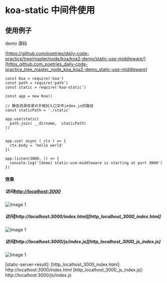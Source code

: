 # koa-static 中间件使用

## 使用例子

demo 源码

[https://github.com/poetries/daily-code-practice/tree/master/node/koa/koa2-demo/static-use-middleware/][https_github.com_poetries_daily-code-practice_tree_master_node_koa_koa2-demo_static-use-middleware]

    const Koa = require('koa')
    const path = require('path')
    const static = require('koa-static')

    const app = new Koa()

    // 静态资源目录对于相对入口文件index.js的路径
    const staticPath = './static'

    app.use(static(
      path.join( __dirname,  staticPath)
    ))


    app.use( async ( ctx ) => {
      ctx.body = 'hello world'
    })

    app.listen(3000, () => {
      console.log('[demo] static-use-middleware is starting at port 3000')
    })

#### 效果

##### 访问[http://localhost:3000][http_localhost_3000]

![Image 1](_media/70b1b56b35794fd0bbe78e26638f4797.png)

##### 访问[http://localhost:3000/index.html][http_localhost_3000_index.html]

![Image 1](_media/e58b49565ea74f44878ff5bc38a6c169.png)

##### 访问[http://localhost:3000/js/index.js][http_localhost_3000_js_index.js]

![Image 1](_media/06bf4cefc56e42fd9af3e269cc2a4bba.png)

[https_github.com_poetries_daily-code-practice_tree_master_node_koa_koa2-demo_static-use-middleware]: https://github.com/poetries/daily-code-practice/tree/master/node/koa/koa2-demo/static-use-middleware/
[http_localhost_3000]: http://localhost:3000

[static-server-result]:
[http_localhost_3000_index.html]: http://localhost:3000/index.html
[http_localhost_3000_js_index.js]: http://localhost:3000/js/index.js
